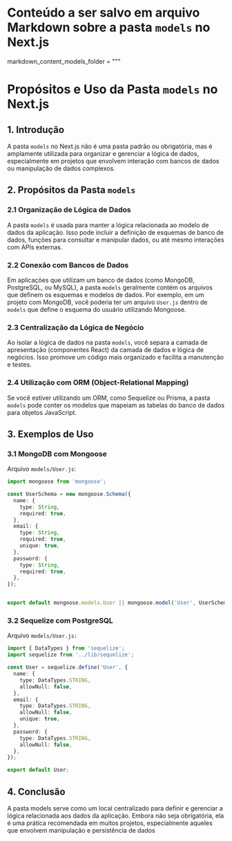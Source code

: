 # Conteúdo a ser salvo em arquivo Markdown sobre a pasta `models` no Next.js

markdown_content_models_folder = """
# Propósitos e Uso da Pasta `models` no Next.js

## 1. Introdução

A pasta `models` no Next.js não é uma pasta padrão ou obrigatória, mas é amplamente utilizada para organizar e gerenciar a lógica de dados, especialmente em projetos que envolvem interação com bancos de dados ou manipulação de dados complexos.

## 2. Propósitos da Pasta `models`

### 2.1 Organização de Lógica de Dados
A pasta `models` é usada para manter a lógica relacionada ao modelo de dados da aplicação. Isso pode incluir a definição de esquemas de banco de dados, funções para consultar e manipular dados, ou até mesmo interações com APIs externas.

### 2.2 Conexão com Bancos de Dados
Em aplicações que utilizam um banco de dados (como MongoDB, PostgreSQL, ou MySQL), a pasta `models` geralmente contém os arquivos que definem os esquemas e modelos de dados. Por exemplo, em um projeto com MongoDB, você poderia ter um arquivo `User.js` dentro de `models` que define o esquema do usuário utilizando Mongoose.

### 2.3 Centralização da Lógica de Negócio
Ao isolar a lógica de dados na pasta `models`, você separa a camada de apresentação (componentes React) da camada de dados e lógica de negócios. Isso promove um código mais organizado e facilita a manutenção e testes.

### 2.4 Utilização com ORM (Object-Relational Mapping)
Se você estiver utilizando um ORM, como Sequelize ou Prisma, a pasta `models` pode conter os modelos que mapeiam as tabelas do banco de dados para objetos JavaScript.

## 3. Exemplos de Uso

### 3.1 MongoDB com Mongoose
Arquivo `models/User.js`:
```typescript
import mongoose from 'mongoose';

const UserSchema = new mongoose.Schema({
  name: {
    type: String,
    required: true,
  },
  email: {
    type: String,
    required: true,
    unique: true,
  },
  password: {
    type: String,
    required: true,
  },
});


export default mongoose.models.User || mongoose.model('User', UserSchema);
```

### 3.2 Sequelize com PostgreSQL
Arquivo `models/User.js:`

```typescript
import { DataTypes } from 'sequelize';
import sequelize from '../lib/sequelize';

const User = sequelize.define('User', {
  name: {
    type: DataTypes.STRING,
    allowNull: false,
  },
  email: {
    type: DataTypes.STRING,
    allowNull: false,
    unique: true,
  },
  password: {
    type: DataTypes.STRING,
    allowNull: false,
  },
});

export default User;
```

## 4. Conclusão
A pasta models serve como um local centralizado para definir e gerenciar a lógica relacionada aos dados da aplicação. Embora não seja obrigatória, ela é uma prática recomendada em muitos projetos, especialmente aqueles que envolvem manipulação e persistência de dados
